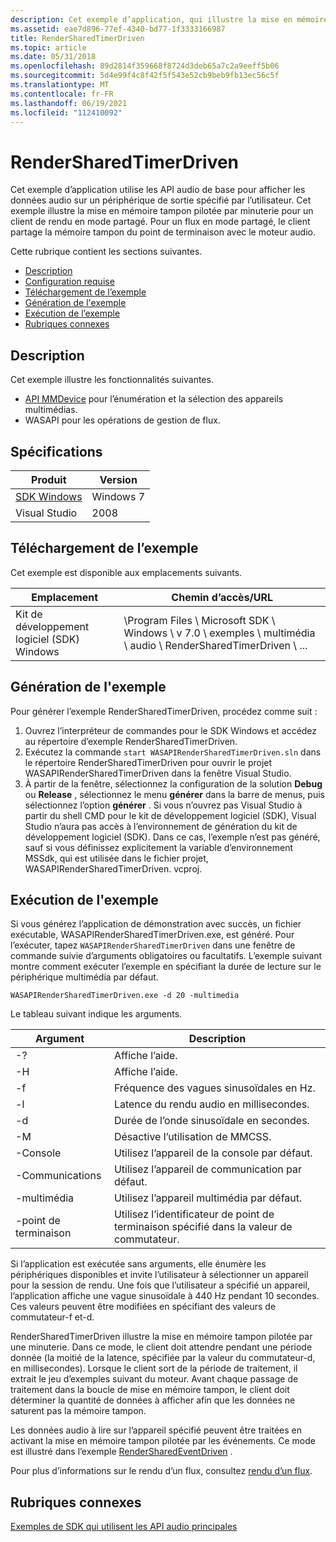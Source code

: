 ```yaml
---
description: Cet exemple d’application, qui illustre la mise en mémoire tampon pilotée par une minuterie, utilise les API audio de base pour afficher les données audio sur un périphérique de sortie spécifié par l’utilisateur.
ms.assetid: eae7d896-77ef-4340-bd77-1f3333166987
title: RenderSharedTimerDriven
ms.topic: article
ms.date: 05/31/2018
ms.openlocfilehash: 89d2814f359668f8724d3deb65a7c2a9eeff5b06
ms.sourcegitcommit: 5d4e99f4c8f42f5f543e52cb9beb9fb13ec56c5f
ms.translationtype: MT
ms.contentlocale: fr-FR
ms.lasthandoff: 06/19/2021
ms.locfileid: "112410092"
---
```

# <a name="rendersharedtimerdriven"></a>RenderSharedTimerDriven

Cet exemple d’application utilise les API audio de base pour afficher les données audio sur un périphérique de sortie spécifié par l’utilisateur. Cet exemple illustre la mise en mémoire tampon pilotée par minuterie pour un client de rendu en mode partagé. Pour un flux en mode partagé, le client partage la mémoire tampon du point de terminaison avec le moteur audio.

Cette rubrique contient les sections suivantes.

-   [Description](#description)
-   [Configuration requise](#requirements)
-   [Téléchargement de l’exemple](#downloading-the-sample)
-   [Génération de l'exemple](#building-the-sample)
-   [Exécution de l’exemple](#running-the-sample)
-   [Rubriques connexes](#related-topics)

## <a name="description"></a>Description

Cet exemple illustre les fonctionnalités suivantes.

-   [API MMDevice](mmdevice-api.md) pour l’énumération et la sélection des appareils multimédias.
-   WASAPI pour les opérations de gestion de flux.

## <a name="requirements"></a>Spécifications



| Produit                                                        | Version   |
|----------------------------------------------------------------|-----------|
| [SDK Windows](https://msdn.microsoft.com/windowsvista/bb980924.aspx) | Windows 7 |
| Visual Studio                                                  | 2008      |



 

## <a name="downloading-the-sample"></a>Téléchargement de l’exemple

Cet exemple est disponible aux emplacements suivants.



| Emplacement    | Chemin d’accès/URL                                                                                                 |
|-------------|----------------------------------------------------------------------------------------------------------|
| Kit de développement logiciel (SDK) Windows | \\Program Files \\ Microsoft SDK \\ Windows \\ v 7.0 \\ exemples \\ multimédia \\ audio \\ RenderSharedTimerDriven \\ ... |



 

## <a name="building-the-sample"></a>Génération de l'exemple

Pour générer l’exemple RenderSharedTimerDriven, procédez comme suit :

1.  Ouvrez l’interpréteur de commandes pour le SDK Windows et accédez au répertoire d’exemple RenderSharedTimerDriven.
2.  Exécutez la commande `start WASAPIRenderSharedTimerDriven.sln` dans le répertoire RenderSharedTimerDriven pour ouvrir le projet WASAPIRenderSharedTimerDriven dans la fenêtre Visual Studio.
3.  À partir de la fenêtre, sélectionnez la configuration de la solution **Debug** ou **Release** , sélectionnez le menu **générer** dans la barre de menus, puis sélectionnez l’option **générer** . Si vous n’ouvrez pas Visual Studio à partir du shell CMD pour le kit de développement logiciel (SDK), Visual Studio n’aura pas accès à l’environnement de génération du kit de développement logiciel (SDK). Dans ce cas, l’exemple n’est pas généré, sauf si vous définissez explicitement la variable d’environnement MSSdk, qui est utilisée dans le fichier projet, WASAPIRenderSharedTimerDriven. vcproj.

## <a name="running-the-sample"></a>Exécution de l'exemple

Si vous générez l’application de démonstration avec succès, un fichier exécutable, WASAPIRenderSharedTimerDriven.exe, est généré. Pour l’exécuter, tapez `WASAPIRenderSharedTimerDriven` dans une fenêtre de commande suivie d’arguments obligatoires ou facultatifs. L’exemple suivant montre comment exécuter l’exemple en spécifiant la durée de lecture sur le périphérique multimédia par défaut.

`WASAPIRenderSharedTimerDriven.exe -d 20 -multimedia`

Le tableau suivant indique les arguments.

| Argument        | Description                                                |
|-----------------|------------------------------------------------------------|
| -?              | Affiche l’aide.                                                |
| -H              | Affiche l’aide.                                                |
| -f              | Fréquence des vagues sinusoïdales en Hz.                                 |
| -l              | Latence du rendu audio en millisecondes.                      |
| -d              | Durée de l’onde sinusoïdale en secondes.                             |
| -M              | Désactive l’utilisation de MMCSS.                                 |
| -Console        | Utilisez l’appareil de la console par défaut.                            |
| -Communications | Utilisez l’appareil de communication par défaut.                      |
| -multimédia     | Utilisez l’appareil multimédia par défaut.                         |
| -point de terminaison       | Utilisez l’identificateur de point de terminaison spécifié dans la valeur de commutateur. |



 

Si l’application est exécutée sans arguments, elle énumère les périphériques disponibles et invite l’utilisateur à sélectionner un appareil pour la session de rendu. Une fois que l’utilisateur a spécifié un appareil, l’application affiche une vague sinusoïdale à 440 Hz pendant 10 secondes. Ces valeurs peuvent être modifiées en spécifiant des valeurs de commutateur-f et-d.

RenderSharedTimerDriven illustre la mise en mémoire tampon pilotée par une minuterie. Dans ce mode, le client doit attendre pendant une période donnée (la moitié de la latence, spécifiée par la valeur du commutateur-d, en millisecondes). Lorsque le client sort de la période de traitement, il extrait le jeu d’exemples suivant du moteur. Avant chaque passage de traitement dans la boucle de mise en mémoire tampon, le client doit déterminer la quantité de données à afficher afin que les données ne saturent pas la mémoire tampon.

Les données audio à lire sur l’appareil spécifié peuvent être traitées en activant la mise en mémoire tampon pilotée par les événements. Ce mode est illustré dans l’exemple [RenderSharedEventDriven](rendersharedeventdriven.md) .

Pour plus d’informations sur le rendu d’un flux, consultez [rendu d’un flux](rendering-a-stream.md).

## <a name="related-topics"></a>Rubriques connexes

<dl> <dt>

[Exemples de SDK qui utilisent les API audio principales](sdk-samples-that-use-the-core-audio-apis.md)
</dt> </dl>

 

 



